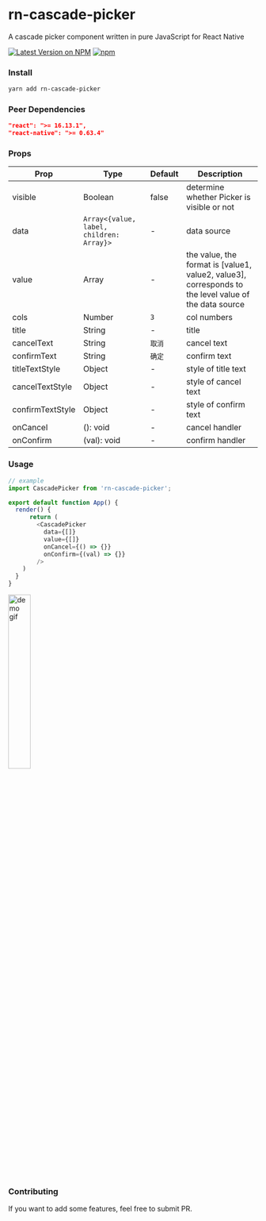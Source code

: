 # rn-cascade-picker

A cascade picker component written in pure JavaScript for React Native

[![Latest Version on NPM](https://img.shields.io/npm/v/rn-cascade-picker.svg?style=flat-square)](https://npmjs.com/package/rn-cascade-picker)
[![npm](https://img.shields.io/npm/dt/rn-cascade-picker.svg?style=flat-square)](https://www.npmjs.com/package/rn-cascade-picker)

### Install

```sh
yarn add rn-cascade-picker
```

### Peer Dependencies

```json
"react": ">= 16.13.1",
"react-native": ">= 0.63.4"
```

### Props

| Prop             | Type                                     | Default | Description                                                                                          |
| ---------------- | ---------------------------------------- | ------- | ---------------------------------------------------------------------------------------------------- |
| visible          | Boolean                                  | false   | determine whether Picker is visible or not                                                           |
| data             | `Array<{value, label, children: Array}>` | -       | data source                                                                                          |
| value            | Array                                    | -       | the value, the format is [value1, value2, value3], corresponds to the level value of the data source |
| cols             | Number                                   | `3`     | col numbers                                                                                          |
| title            | String                                   | -       | title                                                                                                |
| cancelText       | String                                   | `取消`  | cancel text                                                                                          |
| confirmText      | String                                   | `确定`  | confirm text                                                                                         |
| titleTextStyle   | Object                                   | -       | style of title text                                                                                  |
| cancelTextStyle  | Object                                   | -       | style of cancel text                                                                                 |
| confirmTextStyle | Object                                   | -       | style of confirm text                                                                                |
| onCancel         | (): void                                 | -       | cancel handler                                                                                       |
| onConfirm        | (val): void                              | -       | confirm handler                                                                                      |

### Usage

```js
// example
import CascadePicker from 'rn-cascade-picker';

export default function App() {
  render() {
      return (
        <CascadePicker
          data={[]}
          value={[]}
          onCancel={() => {}}
          onConfirm={(val) => {}}
        />
    )
  }
}
```

<img alt="demo gif" src="https://user-images.githubusercontent.com/11376339/150460426-5b1c2e76-d7f7-48e1-ad22-f3a0cd3e0a8e.gif" width="30%" height="30%">

### Contributing

If you want to add some features, feel free to submit PR.
